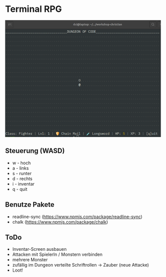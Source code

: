 # Terminal RPG

![Preview Image](screenshot.png)

## Steuerung (WASD)

-  w - hoch
-  a - links
-  s - runter
-  d - rechts
-  i - inventar
-  q - quit

## Benutze Pakete

-  readline-sync (https://www.npmjs.com/package/readline-sync)
-  chalk (https://www.npmjs.com/package/chalk)

## ToDo

-  Inventar-Screen ausbauen
-  Attacken mit SpielerIn / Monstern verbinden
-  mehrere Monster
-  zufällig im Dungeon verteilte Schriftrollen -> Zauber (neue Attacke)
-  Loot!
